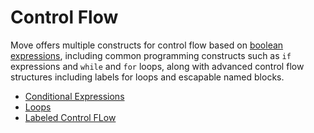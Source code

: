 # Control Flow

Move offers multiple constructs for control flow based on
[boolean expressions](./primitive-types/bool.md), including common programming constructs such as
`if` expressions and `while` and `for` loops, along with advanced control flow structures including
labels for loops and escapable named blocks.

- [Conditional Expressions](./control-flow/conditionals.md)
- [Loops](./control-flow/loops.md)
- [Labeled Control FLow](./control-flow/labeled-control-flow.md)
